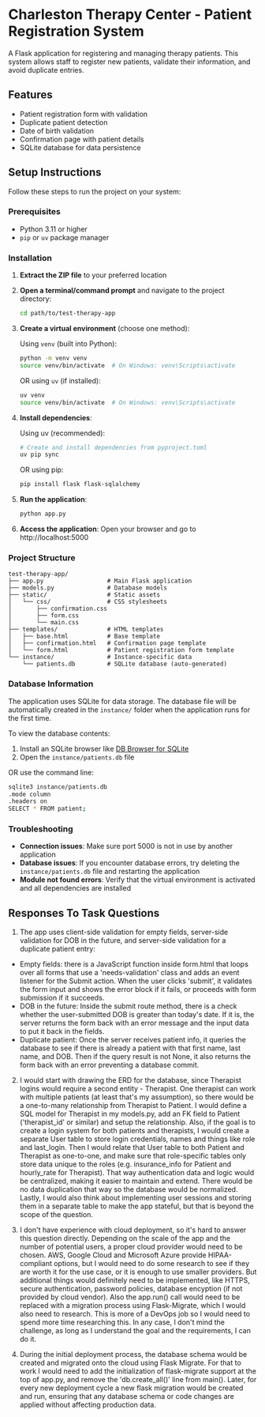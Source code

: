 # Charleston Therapy Center - Patient Registration System

A Flask application for registering and managing therapy patients. This system allows staff to register new patients, validate their information, and avoid duplicate entries.

## Features

- Patient registration form with validation
- Duplicate patient detection
- Date of birth validation
- Confirmation page with patient details
- SQLite database for data persistence

## Setup Instructions

Follow these steps to run the project on your system:

### Prerequisites

- Python 3.11 or higher
- `pip` or `uv` package manager

### Installation

1. **Extract the ZIP file** to your preferred location

2. **Open a terminal/command prompt** and navigate to the project directory:
   ```bash
   cd path/to/test-therapy-app
   ```

3. **Create a virtual environment** (choose one method):

   Using `venv` (built into Python):
   ```bash
   python -m venv venv
   source venv/bin/activate  # On Windows: venv\Scripts\activate
   ```

   OR using `uv` (if installed):
   ```bash
   uv venv
   source venv/bin/activate  # On Windows: venv\Scripts\activate
   ```

4. **Install dependencies**:

   Using uv (recommended):
   ```bash
   # Create and install dependencies from pyproject.toml
   uv pip sync
   ```

   OR using pip:
   ```bash
   pip install flask flask-sqlalchemy
   ```

5. **Run the application**:
   ```bash
   python app.py
   ```

6. **Access the application**:
   Open your browser and go to http://localhost:5000

### Project Structure

```
test-therapy-app/
├── app.py                  # Main Flask application
├── models.py               # Database models
├── static/                 # Static assets
│   └── css/                # CSS stylesheets
│       ├── confirmation.css
│       ├── form.css
│       └── main.css
├── templates/              # HTML templates
│   ├── base.html           # Base template
│   ├── confirmation.html   # Confirmation page template
│   └── form.html           # Patient registration form template
└── instance/               # Instance-specific data
    └── patients.db         # SQLite database (auto-generated)
```

### Database Information

The application uses SQLite for data storage. The database file will be automatically created in the `instance/` folder when the application runs for the first time.

To view the database contents:

1. Install an SQLite browser like [DB Browser for SQLite](https://sqlitebrowser.org/)
2. Open the `instance/patients.db` file

OR use the command line:
```bash
sqlite3 instance/patients.db
.mode column
.headers on
SELECT * FROM patient;
```

### Troubleshooting

- **Connection issues**: Make sure port 5000 is not in use by another application
- **Database issues**: If you encounter database errors, try deleting the `instance/patients.db` file and restarting the application
- **Module not found errors**: Verify that the virtual environment is activated and all dependencies are installed

## Responses To Task Questions
1. The app uses client-side validation for empty fields, server-side validation for DOB in the future, and server-side validation for a duplicate patient entry:
 - Empty fields:
    there is a JavaScript function inside form.html that loops over all forms that use a 'needs-validation' class and adds an event listener for the Submit action. When the user clicks 'submit', it validates the form input and shows the error block if it fails, or proceeds with form submission if it succeeds.
 - DOB in the future:
    Inside the submit route method, there is a check whether the user-submitted DOB is greater than today's date. If it is, the server returns the form back with an error message and the input data to put it back in the fields.
 - Duplicate patient:
    Once the server receives patient info, it queries the database to see if there is already a patient with that first name, last name, and DOB. Then if the query result is not None, it also returns the form back with an error preventing a database commit.

2. I would start with drawing the ERD for the database, since Therapist logins would require a second entity - Therapist. One therapist can work with multiple patients (at least that's my assumption), so there would be a one-to-many relationship from Therapist to Patient. I would define a SQL model for Therapist in my models.py, add an FK field to Patient ('therapist_id' or similar) and setup the relationship. Also, if the goal is to create a login system for both patients and therapists, I would create a separate User table to store login credentials, names and things like role and last_login. Then I would relate that User table to both Patient and Therapist as one-to-one, and make sure that role-specific tables only store data unique to the roles (e.g. insurance_info for Patient and hourly_rate for Therapist). That way authentication data and logic would be centralized, making it easier to maintain and extend. There would be no data duplication that way so the database would be normalized. Lastly, I would also think about implementing user sessions and storing them in a separate table to make the app stateful, but that is beyond the scope of the question.

3. I don't have experience with cloud deployment, so it's hard to answer this question directly. Depending on the scale of the app and the number of potential users, a proper cloud provider would need to be chosen. AWS, Google Cloud and Microsoft Azure provide HIPAA-compliant options, but I would need to do some research to see if they are worth it for the use case, or it is enough to use smaller providers. But additional things would definitely need to be implemented, like HTTPS, secure authentication, password policies, database encyption (if not provided by cloud vendor). Also the app.run() call would need to be replaced with a migration process using Flask-Migrate, which I would also need to research. This is more of a DevOps job so I would need to spend more time researching this. In any case, I don't mind the challenge, as long as I understand the goal and the requirements, I can do it.

4. During the initial deployment process, the database schema would be created and migrated onto the cloud using Flask Migrate. For that to work I would need to add the initialization of flask-migrate support at the top of app.py, and remove the 'db.create_all()' line from main(). Later, for every new deployment cycle a new flask migration would be created and run, ensuring that any database schema or code changes are applied without affecting production data.



